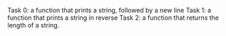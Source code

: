 Task 0:  a function that prints a string, followed by a new line
Task 1: a function that prints a string in reverse
Task 2: a function that returns the length of a string.
